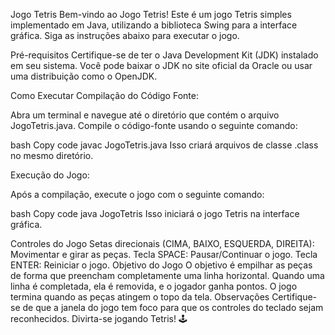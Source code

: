 Jogo Tetris
Bem-vindo ao Jogo Tetris! Este é um jogo Tetris simples implementado em Java, utilizando a biblioteca Swing para a interface gráfica. Siga as instruções abaixo para executar o jogo.

Pré-requisitos
Certifique-se de ter o Java Development Kit (JDK) instalado em seu sistema. Você pode baixar o JDK no site oficial da Oracle ou usar uma distribuição como o OpenJDK.

Como Executar
Compilação do Código Fonte:

Abra um terminal e navegue até o diretório que contém o arquivo JogoTetris.java. Compile o código-fonte usando o seguinte comando:

bash
Copy code
javac JogoTetris.java
Isso criará arquivos de classe .class no mesmo diretório.

Execução do Jogo:

Após a compilação, execute o jogo com o seguinte comando:

bash
Copy code
java JogoTetris
Isso iniciará o jogo Tetris na interface gráfica.

Controles do Jogo
Setas direcionais (CIMA, BAIXO, ESQUERDA, DIREITA): Movimentar e girar as peças.
Tecla SPACE: Pausar/Continuar o jogo.
Tecla ENTER: Reiniciar o jogo.
Objetivo do Jogo
O objetivo é empilhar as peças de forma que preencham completamente uma linha horizontal.
Quando uma linha é completada, ela é removida, e o jogador ganha pontos.
O jogo termina quando as peças atingem o topo da tela.
Observações
Certifique-se de que a janela do jogo tem foco para que os controles do teclado sejam reconhecidos.
Divirta-se jogando Tetris! 🕹️